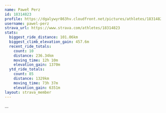 ```yaml
---
name: Paweł Perz
id: 18314823
profile: https://dgalywyr863hv.cloudfront.net/pictures/athletes/18314823/5244308/1/large.jpg
username: pawel-perz
strava_url: https://www.strava.com/athletes/18314823
stats:
  biggest_ride_distance: 101.06km
  biggest_climb_elevation_gain: 457.6m
  recent_ride_totals:
    count: 10
    distance: 236.34km
    moving_time: 12h 10m
    elevation_gain: 1370m
  ytd_ride_totals:
    count: 85
    distance: 1329km
    moving_time: 73h 37m
    elevation_gain: 6351m
layout: strava_member
--- 
```

...
